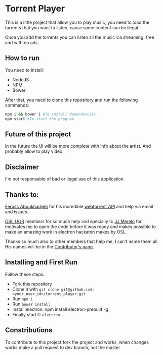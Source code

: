 # Torrent Player

This is a little project that allow you to play music, you need to load the torrents that you want to listen, cause some content can be ilegal.

Once you add the torrents you can listen all the music via streaming, free and with no ads.

## How to run
You need to install:
* NodeJS
* NPM
* Bower

After that, you need to clone this repository and run the following commands:
```bash
npm i && bower i #To install dependencies
npm start #To start the program
```


## Future of this project

In the future the UI will be more complete with info about the artist. And probably allow to play video.


## Disclaimer

I'm not responsable of bad or ilegal use of this application.

## Thanks to:

[Feross Aboukhadijeh](https://github.com/feross) for his incredible [webtorrent API](https://github.com/feross/webtorrent/blob/master/docs/api.md) and help via email and issues.

[OSL UGR](http://osl.ugr.es/) members for so much help and specially to [JJ Merelo](https://github.com/JJ) for motivates me to open the code before it was ready and makes possible to make an amazing work in electron hackaton makes by OSL.

Thanks so much also to other members that help me, I can't name them all. His names will be in the [Contributor's page](https://github.com/rafaelleru/torrent_player/network/members).


## Installing and First Run

Follow these steps:
 - Fork this repository
 - Clone it with ``git clone git@github.com:<your_user_id>/torrent_player.git``
 - Run  ``npm i``
 - Run  ``bower install``
 - Install electron: npm install electron-prebuilt -g
 - Finally start it: ``electron .``.

## Constributions
To contribute to this project fork the project and works, when changes works make a  pull request to dev branch, not the master
